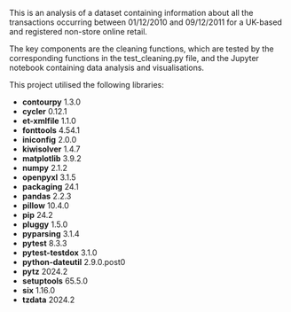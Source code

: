
This is an analysis of a dataset containing information about all the transactions occurring between 01/12/2010 and 09/12/2011 for a UK-based and registered non-store online retail.

The key components are the cleaning functions, which are tested by the corresponding functions in the test_cleaning.py file, and the Jupyter notebook containing data analysis and visualisations.

This project utilised the following libraries:

- **contourpy**       1.3.0
- **cycler**          0.12.1
- **et-xmlfile**      1.1.0
- **fonttools**       4.54.1
- **iniconfig**       2.0.0
- **kiwisolver**      1.4.7
- **matplotlib**      3.9.2
- **numpy**           2.1.2
- **openpyxl**        3.1.5
- **packaging**       24.1
- **pandas**          2.2.3
- **pillow**          10.4.0
- **pip**             24.2
- **pluggy**          1.5.0
- **pyparsing**       3.1.4
- **pytest**          8.3.3
- **pytest-testdox**  3.1.0
- **python-dateutil** 2.9.0.post0
- **pytz**            2024.2
- **setuptools**      65.5.0
- **six**             1.16.0
- **tzdata**          2024.2
